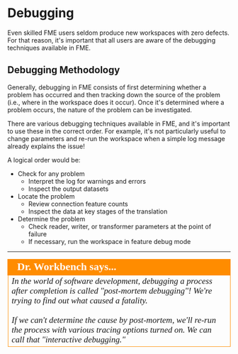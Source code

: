 # Debugging #
Even skilled FME users seldom produce new workspaces with zero defects. For that reason, it's important that all users are aware of the debugging techniques available in FME.


## Debugging Methodology ##

Generally, debugging in FME consists of first determining whether a problem has occurred and then tracking down the source of the problem (i.e., where in the workspace does it occur). Once it's determined where a problem occurs, the nature of the problem can be investigated.

There are various debugging techniques available in FME, and it's important to use these in the correct order. For example, it's not particularly useful to change parameters and re-run the workspace when a simple log message already explains the issue!

A logical order would be:

- Check for any problem
    - Interpret the log for warnings and errors
    - Inspect the output datasets
- Locate the problem
    - Review connection feature counts
    - Inspect the data at key stages of the translation
- Determine the problem
    - Check reader, writer, or transformer parameters at the point of failure
    - If necessary, run the workspace in feature debug mode

---

<!--Person X Says Section-->

<table style="border-spacing: 0px">
<tr>
<td style="vertical-align:middle;background-color:darkorange;border: 2px solid darkorange">
<i class="fa fa-quote-left fa-lg fa-pull-left fa-fw" style="color:white;padding-right: 12px;vertical-align:text-top"></i>
<span style="color:white;font-size:x-large;font-weight: bold;font-family:serif">Dr. Workbench says...</span>
</td>
</tr>

<tr>
<td style="border: 1px solid darkorange">
<span style="font-family:serif; font-style:italic; font-size:larger">
In the world of software development, debugging a process after completion is called "post-mortem debugging"! We're trying to find out what caused a fatality.
<br><br>If we can't determine the cause by post-mortem, we'll re-run the process with various tracing options turned on. We can call that "interactive debugging."
</span>
</td>
</tr>
</table>
